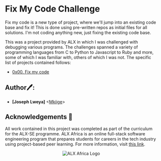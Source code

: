 # Fix My Code Challenge
  Fix my code is a new type of project, where we'll jump into an existing code 
base and fix it! This is done using pre-written repos as initial files for all 
solutions. I'm not coding anything new, just fixing the existing code base.

This was a project provided by ALX in which I was challenged with debugging 
various programs. The challenges spanned a variety of programming languages 
from C to Python to Javascript to Ruby and more, some of which I was familiar 
with, others of which I was not. The specific list of projects contained follows:

* [0x00. Fix my code](./0x00-challenge)

## Author🖊️:
* **[Joseph Lweya]** <[Mkiige](https://github.com/lweyajoe)>

## Acknowledgements :pray:

All work contained in this project was completed as part of the curriculum for the ALX-SE programme. 
ALX Africa is an online full-stack software engineering program that prepares students for careers 
in the tech industry using project-based peer learning. For more information, visit 
[this link](https://www.alxafrica.com).


<p align="center">
  <img src="http://www.alxafrica.com/wp-content/uploads/2022/01/header-logo.png"
    alt="ALX Africa Logo"
  >
  </p>
